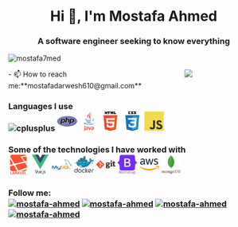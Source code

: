 <h1 align="center">Hi 👋, I'm Mostafa Ahmed</h1>
<h3 align="center">A software engineer seeking to know everything </h3>
<p align="left"> <img src="https://komarev.com/ghpvc/?username=mostafa7med" alt="mostafa7med" /> </p>
<img align='right' src='https://github.com/Rishit-dagli/Rishit-dagli/blob/master/images/octocat-anime.gif' width='150"'>
- 📫 How to reach me:**mostafadarwesh610@gmail.com**

<p align="left">
<h3> Languages I use
<br>
<img src="https://devicons.github.io/devicon/devicon.git/icons/cplusplus/cplusplus-original.svg" alt="cplusplus" width="40" height="40"/> 
<img src="https://github.com/devicons/devicon/blob/master/icons/php/php-original.svg" alt="php" width="40" height="40"/>
<img src="https://github.com/devicons/devicon/blob/master/icons/java/java-original-wordmark.svg" alt="java" width="40" height="40"/> 
<img src="https://github.com/devicons/devicon/blob/master/icons/html5/html5-original-wordmark.svg" alt="html5" width="40" height="40"/> 
<img src="https://github.com/devicons/devicon/blob/master/icons/css3/css3-original-wordmark.svg" alt="css3" width="40" height="40"/>
<img src="https://github.com/devicons/devicon/blob/master/icons/javascript/javascript-original.svg" alt="js" width="40" height="40"/> 
</p>
<p align="left">
<h3> Some of the technologies I have worked with
 <br>
<img src="https://github.com/devicons/devicon/blob/master/icons/laravel/laravel-plain-wordmark.svg" alt="laravel" width="40" height="40"/> 
<img src="https://github.com/devicons/devicon/blob/master/icons/vuejs/vuejs-original-wordmark.svg" alt="vue.js" width="40" height="40"/> 
<img src="https://github.com/devicons/devicon/blob/master/icons/mysql/mysql-original-wordmark.svg" alt="mysql" width="40" height="40"/> 
<img src="https://github.com/devicons/devicon/blob/master/icons/docker/docker-original-wordmark.svg" alt="docker" width="40" height="40"/>
<img src="https://github.com/devicons/devicon/blob/master/icons/git/git-original-wordmark.svg" alt="git" width="40" height="40"/> 
<img src="https://github.com/devicons/devicon/blob/master/icons/bootstrap/bootstrap-plain-wordmark.svg" alt="bootstrap" width="40" height="40"/> 
<img src="https://github.com/devicons/devicon/blob/master/icons/amazonwebservices/amazonwebservices-original-wordmark.svg" alt="AWS" width="40" height="40"/> 
<img src="https://github.com/devicons/devicon/blob/master/icons/mongodb/mongodb-original-wordmark.svg" alt="mongoDB" width="40" height="40"/> 

</p>

<p align="center">
<h3>Follow me:
<br>
<a href="https://www.linkedin.com/in/mustafa-darwish-b10468170/" target="blank"><img align="center" src="https://cdn.jsdelivr.net/npm/simple-icons@3.0.1/icons/linkedin.svg" alt="mostafa-ahmed" height="30" width="30" /></a>
<a href="https://twitter.com/m0stafa_a7med" target="blank"><img align="center" src="https://cdn.jsdelivr.net/npm/simple-icons@3.0.1/icons/twitter.svg" alt="mostafa-ahmed" height="30" width="30" /></a>
<a href="https://www.hackerrank.com/mostafa_ahmed101" target="blank"><img align="center" src="https://cdn.jsdelivr.net/npm/simple-icons@3.0.1/icons/hackerrank.svg" alt="mostafa-ahmed" height="30" width="30" /></a>
<a href="https://www.facebook.com/m0stafa.a7med" target="blank"><img align="center" src="https://cdn.jsdelivr.net/npm/simple-icons@3.0.1/icons/facebook.svg" alt="mostafa-ahmed" height="30" width="30" /></a>

</p>
